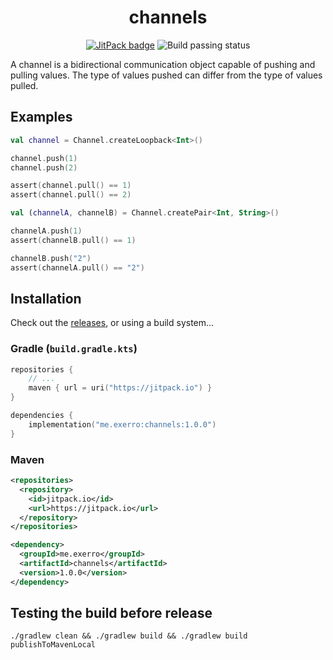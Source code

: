 <h1 align="center">
  channels
</h1>

<p align="center">
  <a href="https://jitpack.io/#exerro/channels"><img src="https://jitpack.io/v/exerro/channels.svg" alt="JitPack badge"/></a>
  <img src="https://github.com/exerro/channels/actions/workflows/CI.yml/badge.svg" alt="Build passing status">
</p>

A channel is a bidirectional communication object capable of pushing and pulling
values. The type of values pushed can differ from the type of values pulled.

## Examples

```kotlin
val channel = Channel.createLoopback<Int>()

channel.push(1)
channel.push(2)

assert(channel.pull() == 1)
assert(channel.pull() == 2)
```

```kotlin
val (channelA, channelB) = Channel.createPair<Int, String>()

channelA.push(1)
assert(channelB.pull() == 1)

channelB.push("2")
assert(channelA.pull() == "2")
```

## Installation

Check out the [releases](https://github.com/exerro/channels/releases), or
using a build system...

### Gradle (`build.gradle.kts`)

```kotlin
repositories {
    // ...
    maven { url = uri("https://jitpack.io") }
}

dependencies {
    implementation("me.exerro:channels:1.0.0")
}
```

### Maven

```xml
<repositories>
  <repository>
    <id>jitpack.io</id>
    <url>https://jitpack.io</url>
  </repository>
</repositories>

<dependency>
  <groupId>me.exerro</groupId>
  <artifactId>channels</artifactId>
  <version>1.0.0</version>
</dependency>
```

## Testing the build before release

    ./gradlew clean && ./gradlew build && ./gradlew build publishToMavenLocal
